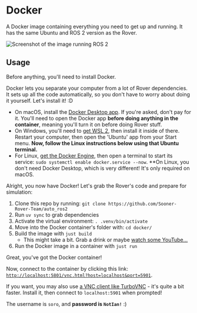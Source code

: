 # Docker

A Docker image containing everything you need to get up and running. It has the same Ubuntu and ROS 2 version as the Rover.

![Screenshot of the image running ROS 2](./.docker_screenie.avif)

## Usage

Before anything, you'll need to install Docker.

Docker lets you separate your computer from a lot of Rover dependencies. It sets up all the code automatically, so you don't have to worry about doing it yourself. Let's install it! :D

- On macOS, install the [Docker Desktop app](https://docs.docker.com/desktop/setup/install/mac-install/). If you're asked, don't pay for it. You'll need to open the Docker app **before doing anything in the container**, meaning you'll turn it on before doing Rover stuff.
- On Windows, you'll need to [get WSL 2](https://documentation.ubuntu.com/wsl/en/stable/howto/install-ubuntu-wsl2/), then install it inside of there. Restart your computer, then open the 'Ubuntu' app from your Start menu. **Now, follow the Linux instructions below using that Ubuntu terminal.**
- For Linux, [get the Docker Engine](https://docs.docker.com/desktop/setup/install/linux/), then open a terminal to start its service: `sudo systemctl enable docker.service --now`. \*\*On Linux, you don't need Docker Desktop, which is very different! It's only required on macOS.

Alright, you now have Docker! Let's grab the Rover's code and prepare for simulation:

1. Clone this repo by running: `git clone https://github.com/Sooner-Rover-Team/auto_ros2`
1. Run `uv sync` to grab dependencies
1. Activate the virtual environment: `. .venv/bin/activate`
1. Move into the Docker container's folder with: `cd docker/`
1. Build the image with `just build`
   - This might take a bit. Grab a drink or maybe [watch some YouTube...](https://www.youtube.com/watch?v=HI_CKK-GOeU)
1. Run the Docker image in a container with `just run`

Great, you've got the Docker container!

Now, connect to the container by clicking this link: [`http://localhost:5801/vnc.html?host=localhost&port=5901`](http://localhost:5801/vnc.html?host=localhost&port=5901).

If you want, you may also use [a VNC client like TurboVNC](https://github.com/TurboVNC/turbovnc/releases/latest) - it's quite a bit faster. Install it, then connect to `localhost:5901` when prompted!

The username is `soro`, and **password is `NotIan!`** :)
